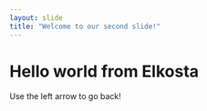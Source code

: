 ```yaml
---
layout: slide
title: "Welcome to our second slide!"
---
```

# Hello world from Elkosta
Use the left arrow to go back!

